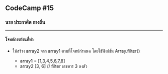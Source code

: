 ## CodeCamp #15

### นาย ประกาศิต กางถิ่น

---

#### โจทย์การบ้านที่ทำ

- ให้สร้าง array2 จาก array1 ตามที่โจทย์กำหนด โดยใช้ฟังก์ชัน Array.filter()

  - array1 = [1,3,4,5,6,7,8]
  - array2 [3, 6] // filter เลขหาร 3 ลงตัว
